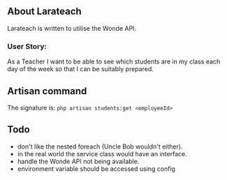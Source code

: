 

## About Larateach

Larateach is written to utilise the Wonde API.

### User Story:
As a Teacher I want to be able to see which students are in my class each day of the week so that I can be suitably 
prepared.

## Artisan command
The signature is: 
```php artisan students:get <employeeId>```

 
## Todo
* don't like the nested foreach (Uncle Bob wouldn't either).
* in the real world the service class would have an interface.
* handle the Wonde API not being available.
* environment variable should be accessed using config

